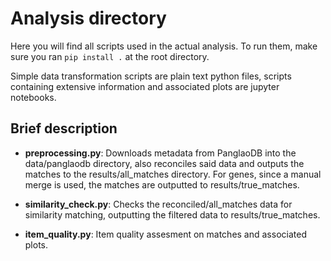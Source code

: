# Analysis directory

Here you will find all scripts used in the actual analysis. To run them,
make sure you ran `pip install .` at the root directory.

Simple data transformation scripts are plain text python files, scripts containing extensive information and 
associated plots are jupyter notebooks.

## Brief description

* **preprocessing.py**: Downloads metadata from PanglaoDB into the data/panglaodb directory, also reconciles said data and outputs 
    the matches to the results/all_matches directory. For genes, since a manual merge is used, the matches are outputted to results/true_matches.

* **similarity_check.py**: Checks the reconciled/all_matches data for similarity matching, outputting the filtered data to results/true_matches.

* **item_quality.py**: Item quality assesment on matches and associated plots.